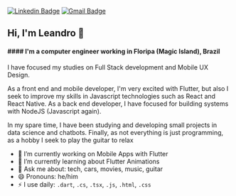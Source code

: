 [![Linkedin Badge](https://img.shields.io/badge/-LinkedIn-blue?style=flat-square&logo=Linkedin&logoColor=white&link=https://www.linkedin.com/in/leandrochavesf/)](https://www.linkedin.com/in/leandrochavesf/)
[![Gmail Badge](https://img.shields.io/badge/-Gmail-c14438?style=flat-square&logo=Gmail&logoColor=white&link=mailto:leandrochaves.f@gmail.com)](mailto:leandrochaves.f@gmail.com)

<!-- [![Twitter Badge](https://img.shields.io/badge/-Twitter-1ca0f1?style=flat-square&labelColor=1ca0f1&logo=twitter&logoColor=white&link=https://twitter.com/_leandrochavesf)](https://twitter.com/_leandrochavesf) -->

## Hi, I'm Leandro 👋

#### #### I'm a computer engineer working in Floripa (Magic Island), Brazil

I have focused my studies on Full Stack development and Mobile UX Design.

As a front end and mobile developer, I'm very excited with Flutter, but also I seek to improve my skills in Javascript technologies such as React and React Native. As a back end developer, I have focused for building systems with NodeJS (Javascript again).

In my spare time, I have been studying and developing small projects in data science and chatbots. Finally, as not everything is just programming, as a hobby I seek to play the guitar to relax

- 🔭 I’m currently working on Mobile Apps with Flutter
- 🌱 I’m currently learning about Flutter Animations
- 💬 Ask me about: tech, cars, movies, music, guitar
- 😄 Pronouns: he/him
- ⚡ I use daily: `.dart`, `.cs`, `.tsx`, `.js`, `.html`, `.css`
